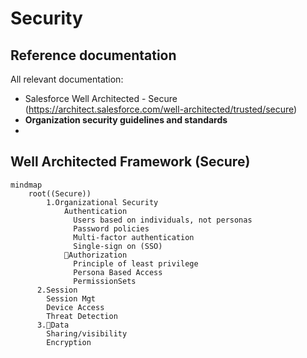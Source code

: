# Security

## Reference documentation

All relevant documentation:
* Salesforce Well Architected - Secure (https://architect.salesforce.com/well-architected/trusted/secure)
* **Organization security guidelines and standards**
* <Organization privacy principles>

## Well Architected Framework (Secure)



```mermaid
mindmap
    root((Secure))
        1.Organizational Security
            Authentication
              Users based on individuals, not personas
              Password policies
              Multi-factor authentication 
              Single-sign on (SSO)
            📌Authorization
              Principle of least privilege
              Persona Based Access
              PermissionSets
      2.Session
        Session Mgt
        Device Access
        Threat Detection
      3.📌Data
        Sharing/visibility
        Encryption
```


